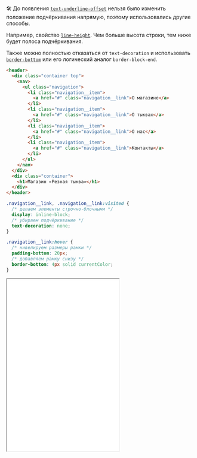 🛠 До появления [`text-underline-offset`](/css/text-underline-offset/) нельзя было изменить положение подчёркивания напрямую, поэтому использовались другие способы.

Например, свойство [`line-height`](/css/line-height/). Чем больше высота строки, тем ниже будет полоса подчёркивания.

Также можно полностью отказаться от `text-decoration` и использовать [`border-bottom`](/css/border/) или его логический аналог `border-block-end`.

```html
<header>
  <div class="container top">
    <nav>
      <ul class="navigation">
        <li class="navigation__item">
          <a href="#" class="navigation__link">О магазине</a>
        </li>
        <li class="navigation__item">
          <a href="#" class="navigation__link">О тыквах</a>
        </li>
        <li class="navigation__item">
          <a href="#" class="navigation__link">О нас</a>
        </li>
        <li class="navigation__item">
          <a href="#" class="navigation__link">Контакты</a>
        </li>
      </ul>
    </nav>
  </div>
  <div class="container">
    <h1>Магазин «Резная тыква»</h1>
  </div>
</header>
```

```css
.navigation__link, .navigation__link:visited {
  /* делаем элементы строчно-блочными */
  display: inline-block;
  /* убираем подчёркивание */
  text-decoration: none;
}

.navigation__link:hover {
  /* нивелируем размеры рамки */
  padding-bottom: 20px;
  /* добавляем рамку снизу */
  border-bottom: 4px solid currentColor;
}
```

<iframe title="Рамка вместо подчёркивания" src="../demos/header/" height="460"></iframe>
